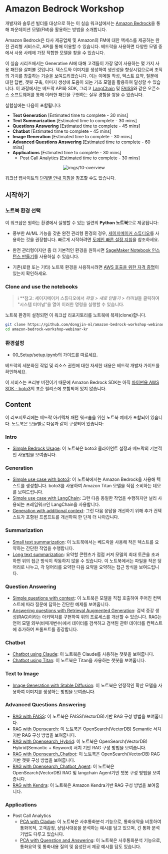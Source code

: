 # Amazon Bedrock Workshop

개발자와 솔루션 빌더를 대상으로 하는 이 실습 워크샵에서는 [Amazon Bedrock](https://aws.amazon.com/bedrock/)을 통해 파운데이션 모델(FM)을 활용하는 방법을 소개합니다.

Amazon Bedrock은 타사 제공업체 및 Amazon의 FM에 대한 액세스를 제공하는 완전 관리형 서비스로, API를 통해 이용할 수 있습니다. 베드락을 사용하면 다양한 모델 중에서 사용 사례에 가장 적합한 모델을 찾을 수 있습니다.

이 실습 시리즈에서는 Generative AI에 대해 고객들이 가장 많이 사용하는 몇 가지 사용 패턴을 살펴볼 것입니다. 텍스트와 이미지를 생성하여 생산성을 향상시킴으로써 조직의 가치를 창출하는 기술을 보여드리겠습니다. 이는 이메일 작성, 텍스트 요약, 질문에 대한 답변, 챗봇 구축, 이미지 생성에 도움이 되는 기초 모델을 활용하여 달성할 수 있습니다. 이 과정에서는 베드락 API와 SDK, 그리고 [LangChain](https://python.langchain.com/docs/get_started/introduction) 및 [FAISS](https://faiss.ai/index.html)와 같은 오픈소스 소프트웨어를 통해 이러한 패턴을 구현하는 실무 경험을 쌓을 수 있습니다.

실험실에는 다음이 포함됩니다:

- **Text Generation** \[Estimated time to complete - 30 mins\]
- **Text Summarization** \[Estimated time to complete - 30 mins\]
- **Questions Answering** \[Estimated time to complete - 45 mins\]  
- **Chatbot** \[Estimated time to complete - 45 mins\]
- **Image Generation** \[Estimated time to complete - 30 mins\]
- **Advanced Questions Answering** \[Estimated time to complete - 60 mins\]
- **Applications** \[Estimated time to complete - 30 mins\]
    - Post Call Analytics \[Estimated time to complete - 30 mins\]

<div align="center">

![imgs/10-overview](imgs/10-overview.png "Overview of the different labs in the workshop")

</div>

워크샵 웹사이트의 [단계별 안내 지침](https://catalog.us-east-1.prod.workshops.aws/workshops/a4bdb007-5600-4368-81c5-ff5b4154f518/en-US)을 참조할 수도 있습니다.


## 시작하기

### 노트북 환경 선택

이 워크샵은 원하는 환경에서 실행할 수 있는 일련의 **Python 노트북**으로 제공됩니다:

- 풍부한 AI/ML 기능을 갖춘 완전 관리형 환경의 경우, [세이지메이커 스튜디오](https://aws.amazon.com/sagemaker/studio/)를 사용하는 것을 권장합니다. 빠르게 시작하려면 [도메인 빠른 설정 지침](https://docs.aws.amazon.com/sagemaker/latest/dg/onboard-quick-start.html)을 참조하세요.

- 완전 관리형이지만 좀 더 기본적인 환경을 원하시면 [SageMaker Notebook 인스턴스 만들기](https://docs.aws.amazon.com/sagemaker/latest/dg/howitworks-create-ws.html)를 사용하실 수 있습니다.

- 기존(로컬 또는 기타) 노트북 환경을 사용하시려면 [AWS 호출을 위한 자격 증명](https://docs.aws.amazon.com/cli/latest/userguide/cli-chap-configure.html)이 있는지 확인하세요.

### Clone and use the notebooks

> ℹ️ **참고: 세이지메이커 스튜디오에서 *파일 > 새로 만들기 > 터미널*을 클릭하여 "시스템 터미널"을 열어 이러한 명령을 실행할 수 있습니다.

노트북 환경이 설정되면 이 워크샵 리포지토리를 노트북에 복제(clone)합니다.

```sh
git clone https://github.com/dongjin-ml/amazon-bedrock-workshop-webinar-kr.git
cd amazon-bedrock-workshop-webinar-kr
```

### 환경설정
- 00_Setup/setup.ipynb의 가이드를 따르세요.

베드락의 세분화된 작업 및 리소스 권한에 대한 자세한 내용은 베드락 개발자 가이드를 확인하세요.

이 서비스는 프리뷰 버전이기 때문에 Amazon Bedrock SDK는 아직 [파이썬용 AWS SDK - boto3](https://boto3.amazonaws.com/v1/documentation/api/latest/index.html)의 표준 릴리스에 포함되어 있지 않습니다.

## Content

이 리포지토리에는 베드락 아키텍처 패턴 워크숍을 위한 노트북 예제가 포함되어 있습니다. 노트북은 모듈별로 다음과 같이 구성되어 있습니다:

### Intro

- [Simple Bedrock Usage](./00_Intro/bedrock_boto3_setup.ipynb): 이 노트북은 boto3 클라이언트 설정과 베드락의 기본적인 사용법을 보여줍니다.

### Generation

- [Simple use case with boto3](./01_Generation/00_generate_w_bedrock.ipynb): 이 노트북에서는 Amazon Bedrock을 사용해 텍스트를 생성합니다. boto3를 사용하여 Amazon Titan 모델을 직접 소비하는 데모를 보여드립니다. 
- [Simple use case with LangChain](./01_Generation/01_zero_shot_generation.ipynb): 그런 다음 동일한 작업을 수행하지만 널리 사용되는 프레임워크인 LangChain을 사용합니다.
- [Generation with additional context](./01_Generation/02_contextual_generation.ipynb): 그런 다음 응답을 개선하기 위해 추가 컨텍스트가 포함된 프롬프트를 개선하여 한 단계 더 나아갑니다.

### Summarization

- [Small text summarization](./02_Summarization/01.small-text-summarization-claude.ipynb): 이 노트북에서는 베드락을 사용해 작은 텍스트를 요약하는 간단한 작업을 수행합니다. 
- [Long text summarization](./02_Summarization/02.long-text-summarization-titan.ipynb): 요약할 콘텐츠가 점점 커져 모델의 최대 토큰을 초과하면 위의 접근 방식이 작동하지 않을 수 있습니다. 이 노트북에서는 파일을 작은 덩어리로 나누고, 각 덩어리를 요약한 다음 요약을 요약하는 접근 방식을 보여드립니다.
### Question Answering

- [Simple questions with context](./03_QuestionAnswering/00_qa_w_bedrock_titan.ipynb): 이 노트북은 모델을 직접 호출하여 주어진 컨텍스트에 따라 질문에 답하는 간단한 예제를 보여줍니다. 
- [Answering questions with Retrieval Augmented Generation](./03_QuestionAnswering/01_qa_w_rag_claude.ipynb): 검색 증강 생성(RAG)이라는 아키텍처를 구현하여 위의 프로세스를 개선할 수 있습니다. RAG는 언어 모델 외부(비매개변수)에서 데이터를 검색하고 검색된 관련 데이터를 컨텍스트에 추가하여 프롬프트를 증강합니다.

### Chatbot

- [Chatbot using Claude](./04_Chatbot/00_Chatbot_Claude.ipynb): 이 노트북은 Claude를 사용하는 챗봇을 보여줍니다.
- [Chatbot using Titan](./04_Chatbot/00_Chatbot_Titan.ipynb): 이 노트북은 Titan을 사용하는 챗봇을 보여줍니다.

### Text to Image

- [Image Generation with Stable Diffusion](./05_Image/Bedrock%20Stable%20Diffusion%20XL.ipynb): 이 노트북은 안정적인 확산 모델을 사용하여 이미지를 생성하는 방법을 보여줍니다.

### Advanced Questions Answering

- [RAG with FAISS](./10_Adv_QuestionAnswering/01_KR_RAG_FAISS_Claude.ipynb): 이 노트북은 FAISS(VectorDB)기반 RAG 구성 방법을 보여줍니다.
- [RAG with Opensearch](./10_Adv_QuestionAnswering/02_KR_RAG_OpenSearch_Claude.ipynb): 이 노트북은 OpenSearch(VectorDB) Semantic 서치 기반 RAG 구성 방법을 보여줍니다.
- [RAG with Opensearch_Hybrid](./10_Adv_QuestionAnswering/03_KR_RAG_OpenSearch_Hybrid.ipynb): 이 노트북은 OpenSearch(VectorDB) Hybrid(Semantic + Keyword) 서치 기반 RAG 구성 방법을 보여줍니다.
- [RAG with Opensearch_Chatbot](./10_Adv_QuestionAnswering/04_KR_RAG_OpenSearch_Chatbot.ipynb): 이 노트북은 OpenSearch(VectorDB) RAG기반 챗봇 구성 방법을 보여줍니다.
- [RAG with Opensearch_Chatbot_Agent](./10_Adv_QuestionAnswering/05_KR_RAG_OpenSearch_Chatbot_Agent.ipynb): 이 노트북은 OpenSearch(VectorDB) RAG 및 langchain Agent기반 챗봇 구성 방법을 보여줍니다.
- [RAG with Kendra](./10_Adv_QuestionAnswering/01_KR_RAG_Kendra.ipynb): 이 노트북은 Amazon Kendra기반 RAG 구성 방법을 보여줍니다.

### Applications
- Post Call Analytics
    - [PCA with Cladue](./20_Applications/01_post-call-analytics-ko.ipynb): 이 노트북은 사후통화분석 기능으로, 통화요약을 비롯하여 통화목적, 고객감정, 상담사대응을 분석하는 예시를 담고 있으며, 긴 통화 분석기법도 다루고 있습니다.
    - [PCA with Quenstion and Answering](./20_Applications/01_post-call-analytics-stt-ko.ipynb): 이 노트북은 사후통화분석 기능으로, 통화요약 및 통화내용 질의 및 음성단서 제공 예시를 담도 있습니다. 
